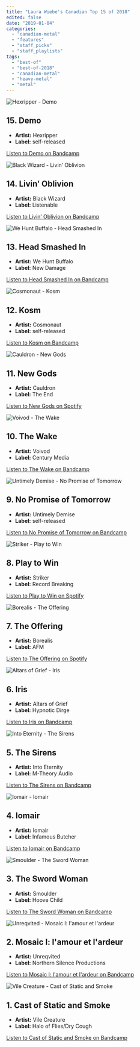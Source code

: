 ```yaml
---
title: "Laura Wiebe's Canadian Top 15 of 2018"
edited: false
date: "2019-01-04"
categories:
  - "canadian-metal"
  - "features"
  - "staff_picks"
  - "staff_playlists"
tags:
  - "best-of"
  - "best-of-2018"
  - "canadian-metal"
  - "heavy-metal"
  - "metal"
---
```


![Hexripper - Demo](https://res.cloudinary.com/dy8mxogvn/image/upload/c_fill,f_auto,g_center,h_540,q_auto:good,w_540/v1546376311/a2052939585_16.jpg)

## 15\. Demo

- **Artist:** Hexripper
- **Label:** self-released

[Listen to Demo on Bandcamp](https://hexripper.bandcamp.com/album/demo-2018)

![Black Wizard - Livin’ Oblivion](https://res.cloudinary.com/dy8mxogvn/image/upload/c_fill,f_auto,g_center,h_540,q_auto:good,w_540/v1546372929/a1145379369_16.jpg)

## 14\. Livin’ Oblivion

- **Artist:** Black Wizard
- **Label:** Listenable

[Listen to Livin’ Oblivion on Bandcamp](https://listenable-records.bandcamp.com/album/livin-oblivion)

![We Hunt Buffalo - Head Smashed In](https://res.cloudinary.com/dy8mxogvn/image/upload/c_fill,f_auto,g_center,h_540,q_auto:good,w_540/v1546373838/a2775309005_16.jpg)

## 13\. Head Smashed In

- **Artist:** We Hunt Buffalo
- **Label:** New Damage

[Listen to Head Smashed In on Bandcamp](https://wehuntbuffalo.bandcamp.com/album/head-smashed-in)

![Cosmonaut - Kosm](https://res.cloudinary.com/dy8mxogvn/image/upload/c_fill,f_auto,g_center,h_540,q_auto:good,w_540/v1546642308/a2777279367_16.jpg)

## 12\. Kosm

- **Artist:** Cosmonaut
- **Label:** self-released

[Listen to Kosm on Bandcamp](https://kosmofficial.bandcamp.com/album/cosmonaut)

![Cauldron - New Gods](https://res.cloudinary.com/dy8mxogvn/image/upload/c_fill,f_auto,g_center,h_540,q_auto:good,w_540/v1546015768/1c6dfe1896034fd864201eb8554d4946ed291fd7.jpg)

## 11\. New Gods

- **Artist:** Cauldron
- **Label:** The End

[Listen to New Gods on Spotify](https://open.spotify.com/album/7Bw7zO72W0BKpdCCHjqdzX)

![Voivod - The Wake](https://res.cloudinary.com/dy8mxogvn/image/upload/c_fill,f_auto,g_center,h_540,q_auto:good,w_540/v1546012333/32c6dfb252ba0d2d096f6bd2bfde45d9f009e9b2.jpg)

## 10\. The Wake

- **Artist:** Voivod
- **Label:** Century Media

[Listen to The Wake on Bandcamp](https://open.spotify.com/album/097DmmcskEDBUEgFJaIbvG)

![Untimely Demise - No Promise of Tomorrow](https://res.cloudinary.com/dy8mxogvn/image/upload/c_fill,f_auto,g_center,h_540,q_auto:good,w_540/v1546373338/a0531021481_16.jpg)

## 9\. No Promise of Tomorrow

- **Artist:** Untimely Demise
- **Label:** self-released

[Listen to No Promise of Tomorrow on Bandcamp](https://untimelydemise.bandcamp.com/album/no-promise-of-tomorrow-2)

![Striker - Play to Win](https://res.cloudinary.com/dy8mxogvn/image/upload/c_fill,f_auto,g_center,h_540,q_auto:good,w_540/v1546372717/15832b16f4b20312072d35be5d460b8ea50415d6.jpg)

## 8\. Play to Win

- **Artist:** Striker
- **Label:** Record Breaking

[Listen to Play to Win on Spotify](https://open.spotify.com/album/1Uo1Co2ZlgfkPAHQilTQrD)

![Borealis - The Offering](https://res.cloudinary.com/dy8mxogvn/image/upload/c_fill,f_auto,g_center,h_540,q_auto:good,w_540/v1546372349/3ddbb06e2d7f42db2b79dd464dbc077e5497b9df.jpg)

## 7\. The Offering

- **Artist:** Borealis
- **Label:** AFM

[Listen to The Offering on Spotify](https://open.spotify.com/album/1MzUgWHYAkLAPb6LMRMBLv)

![Altars of Grief - Iris](https://res.cloudinary.com/dy8mxogvn/image/upload/c_fill,f_auto,g_center,h_540,q_auto:good,w_540/v1546372869/a0140744597_16.jpg)

## 6\. Iris

- **Artist:** Altars of Grief
- **Label:** Hypnotic Dirge

[Listen to Iris on Bandcamp](https://altarsofgrief.bandcamp.com/album/iris)

![Into Eternity - The Sirens](https://res.cloudinary.com/dy8mxogvn/image/upload/c_fill,f_auto,g_center,h_540,q_auto:good,w_540/v1546377302/a0138110443_16.jpg)

## 5\. The Sirens

- **Artist:** Into Eternity
- **Label:** M-Theory Audio

[Listen to The Sirens on Bandcamp](https://intoeternitysk.bandcamp.com/album/the-sirens)

![Iomair - Iomair](https://res.cloudinary.com/dy8mxogvn/image/upload/c_fill,f_auto,g_center,h_540,q_auto:good,w_540/v1546107767/a2239314618_16.jpg)

## 4\. Iomair

- **Artist:** Iomair
- **Label:** Infamous Butcher

[Listen to Iomair on Bandcamp](https://iomair.bandcamp.com/album/iomair)

![Smoulder - The Sword Woman](https://res.cloudinary.com/dy8mxogvn/image/upload/c_fill,f_auto,g_center,h_540,q_auto:good,w_540/v1546372804/a2507551439_16.jpg)

## 3\. The Sword Woman

- **Artist:** Smoulder
- **Label:** Hoove Child

[Listen to The Sword Woman on Bandcamp](https://smoulder.bandcamp.com/album/the-sword-woman)

![Unreqvited - Mosaic I: l'amour et l'ardeur](https://res.cloudinary.com/dy8mxogvn/image/upload/c_fill,f_auto,g_center,h_540,q_auto:good,w_540/v1546642557/a2924461642_16.jpg)

## 2\. Mosaic I: l'amour et l'ardeur

- **Artist:** Unreqvited
- **Label:** Northern Silence Productions

[Listen to Mosaic I: l'amour et l'ardeur on Bandcamp](https://unreqvited.bandcamp.com/album/mosaic-i-lamour-et-lardeur)

![Vile Creature - Cast of Static and Smoke](https://res.cloudinary.com/dy8mxogvn/image/upload/c_fill,f_auto,g_center,h_540,q_auto:good,w_540/v1546373181/a2973040303_16.jpg)

## 1\. Cast of Static and Smoke

- **Artist:** Vile Creature
- **Label:** Halo of Flies/Dry Cough

[Listen to Cast of Static and Smoke on Bandcamp](https://vilecreature.bandcamp.com/album/cast-of-static-and-smoke)
